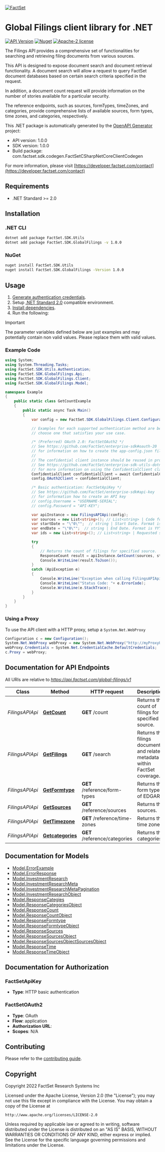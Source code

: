 [![FactSet](https://raw.githubusercontent.com/factset/enterprise-sdk/main/docs/images/factset-logo.svg)](https://www.factset.com)

# Global Filings client library for .NET

[![API Version](https://img.shields.io/badge/api-v1.0.0-blue)](https://developer.factset.com/api-catalog/global-filings-api)
[![Nuget](https://img.shields.io/nuget/v/FactSet.SDK.GlobalFilings)](https://www.nuget.org/packages/FactSet.SDK.GlobalFilings)
[![Apache-2 license](https://img.shields.io/badge/license-Apache2-brightgreen.svg)](https://www.apache.org/licenses/LICENSE-2.0)


The Filings API provides a comprehensive set of functionalities for searching and retrieving filing documents from various sources.

This API is designed to expose document search and document retrieval functionality. A document search will allow a request to query FactSet document databases based on certain search criteria specified in the request.

In addition, a document count request will provide information on the number of stories available for a particular security.

The reference endpoints, such as sources, formTypes, timeZones, and categories, provide comprehensive lists of available sources, form types, time zones, and categories, respectively.

This .NET package is automatically generated by the [OpenAPI Generator](https://openapi-generator.tech) project:

- API version: 1.0.0
- SDK version: 1.0.0
- Build package: com.factset.sdk.codegen.FactSetCSharpNetCoreClientCodegen

For more information, please visit [https://developer.factset.com/contact](https://developer.factset.com/contact)

## Requirements

* .NET Standard >= 2.0

## Installation

### .NET CLI

```bash
dotnet add package FactSet.SDK.Utils
dotnet add package FactSet.SDK.GlobalFilings -v 1.0.0
```

### NuGet

```bash
nuget install FactSet.SDK.Utils
nuget install FactSet.SDK.GlobalFilings -Version 1.0.0
```

## Usage

1. [Generate authentication credentials](../../../../README.md#authentication).
2. Setup [.NET Standard 2.0](https://docs.microsoft.com/en-us/dotnet/standard/net-standard?tabs=net-standard-2-0) compatible environment.
3. [Install dependencies](#installation).
4. Run the following:

> [!IMPORTANT]
> The parameter variables defined below are just examples and may potentially contain non valid values. Please replace them with valid values.

### Example Code

```csharp
using System;
using System.Threading.Tasks;
using FactSet.SDK.Utils.Authentication;
using FactSet.SDK.GlobalFilings.Api;
using FactSet.SDK.GlobalFilings.Client;
using FactSet.SDK.GlobalFilings.Model;

namespace Example
{
    public static class GetCountExample
    {
        public static async Task Main()
        {
            var config = new FactSet.SDK.GlobalFilings.Client.Configuration();

            // Examples for each supported authentication method are below,
            // choose one that satisfies your use case.

            /* (Preferred) OAuth 2.0: FactSetOAuth2 */
            // See https://github.com/FactSet/enterprise-sdk#oauth-20
            // for information on how to create the app-config.json file
            //
            // The confidential client instance should be reused in production environments.
            // See https://github.com/FactSet/enterprise-sdk-utils-dotnet#authentication
            // for more information on using the ConfidentialClient class
            ConfidentialClient confidentialClient = await ConfidentialClient.CreateAsync("/path/to/app-config.json");
            config.OAuth2Client = confidentialClient;

            /* Basic authentication: FactSetApiKey */
            // See https://github.com/FactSet/enterprise-sdk#api-key
            // for information how to create an API key
            // config.Username = "USERNAME-SERIAL";
            // config.Password = "API-KEY";

            var apiInstance = new FilingsAPIApi(config);
            var sources = new List<string>(); // List<string> | Code for document source to include.This is a comma-separated list. Use the ```/reference/sources``` endpoint to get the list of available sources.  
            var startDate = "\"0\"";  // string | Start Date. Format is YYYYMMDD or relative +/- days (0,-1,etc).  **Note:** **The API supports data from 1995 onwards. Ensure that the provided Date falls within this range for accurate results.**  (optional)  (default to "0")
            var endDate = "\"0\"";  // string | End Date. Format is YYYYMMDD or relative +/- days (0,-1,etc). (optional)  (default to "0")
            var ids = new List<string>(); // List<string> | Requested symbols or securities.  This is a comma-separated list with a maximum limit of 1000.  Each symbol can be a FactSet exchange symbol, CUSIP, or SEDOL. (optional) 

            try
            {
                // Returns the count of filings for specified source.
                ResponseCount result = apiInstance.GetCount(sources, startDate, endDate, ids);
                Console.WriteLine(result.ToJson());
            }
            catch (ApiException e)
            {
                Console.WriteLine("Exception when calling FilingsAPIApi.GetCount: " + e.Message );
                Console.WriteLine("Status Code: "+ e.ErrorCode);
                Console.WriteLine(e.StackTrace);
            }
        }
    }
}
```

### Using a Proxy

To use the API client with a HTTP proxy, setup a `System.Net.WebProxy`

```csharp
Configuration c = new Configuration();
System.Net.WebProxy webProxy = new System.Net.WebProxy("http://myProxyUrl:80/");
webProxy.Credentials = System.Net.CredentialCache.DefaultCredentials;
c.Proxy = webProxy;
```

## Documentation for API Endpoints

All URIs are relative to *https://api.factset.com/global-filings/v1*

Class | Method | HTTP request | Description
------------ | ------------- | ------------- | -------------
*FilingsAPIApi* | [**GetCount**](https://github.com/FactSet/enterprise-sdk/tree/main/code/dotnet/GlobalFilings/v1/docs/FilingsAPIApi.md#getcount) | **GET** /count | Returns the count of filings for specified source.
*FilingsAPIApi* | [**GetFilings**](https://github.com/FactSet/enterprise-sdk/tree/main/code/dotnet/GlobalFilings/v1/docs/FilingsAPIApi.md#getfilings) | **GET** /search | Returns the filings documents and related metadata within FactSet coverage.
*FilingsAPIApi* | [**GetFormtype**](https://github.com/FactSet/enterprise-sdk/tree/main/code/dotnet/GlobalFilings/v1/docs/FilingsAPIApi.md#getformtype) | **GET** /reference/form-types | Returns the form types of EDGAR.
*FilingsAPIApi* | [**GetSources**](https://github.com/FactSet/enterprise-sdk/tree/main/code/dotnet/GlobalFilings/v1/docs/FilingsAPIApi.md#getsources) | **GET** /reference/sources | Returns the sources.
*FilingsAPIApi* | [**GetTimezone**](https://github.com/FactSet/enterprise-sdk/tree/main/code/dotnet/GlobalFilings/v1/docs/FilingsAPIApi.md#gettimezone) | **GET** /reference/time-zones | Returns the time zones.
*FilingsAPIApi* | [**Getcategories**](https://github.com/FactSet/enterprise-sdk/tree/main/code/dotnet/GlobalFilings/v1/docs/FilingsAPIApi.md#getcategories) | **GET** /reference/categories | Returns the categories.


## Documentation for Models

 - [Model.ErrorExample](https://github.com/FactSet/enterprise-sdk/tree/main/code/dotnet/GlobalFilings/v1/docs/ErrorExample.md)
 - [Model.ErrorResponse](https://github.com/FactSet/enterprise-sdk/tree/main/code/dotnet/GlobalFilings/v1/docs/ErrorResponse.md)
 - [Model.InvestmentResearch](https://github.com/FactSet/enterprise-sdk/tree/main/code/dotnet/GlobalFilings/v1/docs/InvestmentResearch.md)
 - [Model.InvestmentResearchMeta](https://github.com/FactSet/enterprise-sdk/tree/main/code/dotnet/GlobalFilings/v1/docs/InvestmentResearchMeta.md)
 - [Model.InvestmentResearchMetaPagination](https://github.com/FactSet/enterprise-sdk/tree/main/code/dotnet/GlobalFilings/v1/docs/InvestmentResearchMetaPagination.md)
 - [Model.InvestmentResearchObject](https://github.com/FactSet/enterprise-sdk/tree/main/code/dotnet/GlobalFilings/v1/docs/InvestmentResearchObject.md)
 - [Model.ResponseCategies](https://github.com/FactSet/enterprise-sdk/tree/main/code/dotnet/GlobalFilings/v1/docs/ResponseCategies.md)
 - [Model.ResponseCategoriesObject](https://github.com/FactSet/enterprise-sdk/tree/main/code/dotnet/GlobalFilings/v1/docs/ResponseCategoriesObject.md)
 - [Model.ResponseCount](https://github.com/FactSet/enterprise-sdk/tree/main/code/dotnet/GlobalFilings/v1/docs/ResponseCount.md)
 - [Model.ResponseCountObject](https://github.com/FactSet/enterprise-sdk/tree/main/code/dotnet/GlobalFilings/v1/docs/ResponseCountObject.md)
 - [Model.ResponseFormtype](https://github.com/FactSet/enterprise-sdk/tree/main/code/dotnet/GlobalFilings/v1/docs/ResponseFormtype.md)
 - [Model.ResponseFormtypeObject](https://github.com/FactSet/enterprise-sdk/tree/main/code/dotnet/GlobalFilings/v1/docs/ResponseFormtypeObject.md)
 - [Model.ResponseSources](https://github.com/FactSet/enterprise-sdk/tree/main/code/dotnet/GlobalFilings/v1/docs/ResponseSources.md)
 - [Model.ResponseSourcesObject](https://github.com/FactSet/enterprise-sdk/tree/main/code/dotnet/GlobalFilings/v1/docs/ResponseSourcesObject.md)
 - [Model.ResponseSourcesObjectSourcesObject](https://github.com/FactSet/enterprise-sdk/tree/main/code/dotnet/GlobalFilings/v1/docs/ResponseSourcesObjectSourcesObject.md)
 - [Model.ResponseTime](https://github.com/FactSet/enterprise-sdk/tree/main/code/dotnet/GlobalFilings/v1/docs/ResponseTime.md)
 - [Model.ResponseTimeObject](https://github.com/FactSet/enterprise-sdk/tree/main/code/dotnet/GlobalFilings/v1/docs/ResponseTimeObject.md)


## Documentation for Authorization


### FactSetApiKey

- **Type**: HTTP basic authentication


### FactSetOAuth2

- **Type**: OAuth
- **Flow**: application
- **Authorization URL**: 
- **Scopes**: N/A


## Contributing

Please refer to the [contributing guide](../../../../CONTRIBUTING.md).

## Copyright

Copyright 2022 FactSet Research Systems Inc

Licensed under the Apache License, Version 2.0 (the "License");
you may not use this file except in compliance with the License.
You may obtain a copy of the License at

    http://www.apache.org/licenses/LICENSE-2.0

Unless required by applicable law or agreed to in writing, software
distributed under the License is distributed on an "AS IS" BASIS,
WITHOUT WARRANTIES OR CONDITIONS OF ANY KIND, either express or implied.
See the License for the specific language governing permissions and
limitations under the License.

